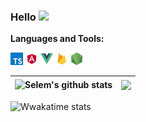 ### Hello <a href="https://www.gautamkrishnar.com/"><img src="https://media.giphy.com/media/hvRJCLFzcasrR4ia7z/giphy.gif" width="25px"></a>

**Languages and Tools:**  

<code><img height="20" src="https://raw.githubusercontent.com/github/explore/80688e429a7d4ef2fca1e82350fe8e3517d3494d/topics/typescript/typescript.png"></code>
<code><img height="20" src="https://raw.githubusercontent.com/github/explore/80688e429a7d4ef2fca1e82350fe8e3517d3494d/topics/angular/angular.png"></code>
<code><img height="20" src="https://raw.githubusercontent.com/github/explore/80688e429a7d4ef2fca1e82350fe8e3517d3494d/topics/vue/vue.png"></code>
<code><img height="20" src="https://raw.githubusercontent.com/github/explore/5c058a388828bb5fde0bcafd4bc867b5bb3f26f3/topics/firebase/firebase.png"></code>
<code><img height="20" src="https://raw.githubusercontent.com/github/explore/80688e429a7d4ef2fca1e82350fe8e3517d3494d/topics/nodejs/nodejs.png"></code>    


| <img align="center" src="https://github-readme-stats.vercel.app/api?username=astrocodex&show_icons=true&include_all_commits=true&theme=dark&&count_private=truehide_border=true" alt="Selem's github stats" />| <img align="center" src="https://github-readme-stats.vercel.app/api/wakatime?username=AstrocodeX&layout=compact&theme=dark&hide_border=true&count_private=true" /> |
| ------------- | ------------- |

![Wwakatime stats](https://github-readme-stats-taupe-two.vercel.app/api/wakatime?username=AstrocodeX&hide_title=true&hide_border=true&langs_count=5&bg_color=00000000&text_color=777)


